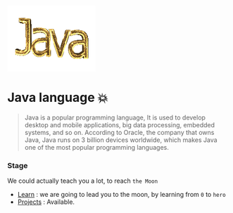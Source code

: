 ![img](https://raw.githubusercontent.com/IbrahimAmin2024/Python/main/Archive/Repos/java_ico.png)

# Java language 💥

>Java is a popular programming language, It is used to develop desktop and mobile applications, big data processing, embedded systems, and so on. According to Oracle, the company that owns Java, Java runs on 3 billion devices worldwide, which makes Java one of the most popular programming languages.


### Stage
We could actually teach you a lot, to reach `the Moon`

- [Learn](./learn) : we are going to lead you to the moon, by learning from `0` to `hero`
- [Projects](./projects) : Available.
